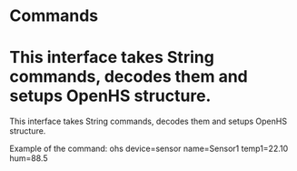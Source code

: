 # Commands

This interface takes String commands, decodes them and setups OpenHS structure.
=======
This interface takes String commands, decodes them and setups OpenHS structure.

Example of the command: ohs device=sensor name=Sensor1 temp1=22.10 hum=88.5
